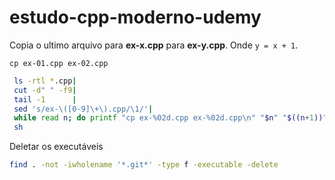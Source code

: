 # estudo-cpp-moderno-udemy

Copia o ultimo arquivo para **ex-x.cpp** para **ex-y.cpp**.
Onde `y = x + 1`.

`cp ex-01.cpp ex-02.cpp`

```bash
 ls -rtl *.cpp|
 cut -d" " -f9|
 tail -1      |
 sed 's/ex-\([0-9]\+\).cpp/\1/'|
 while read n; do printf "cp ex-%02d.cpp ex-%02d.cpp\n" "$n" "$((n+1))"; done|
 sh
```

Deletar os executáveis

```bash
find . -not -iwholename '*.git*' -type f -executable -delete
```
